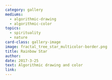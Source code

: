```yaml
---
category: gallery
mediums:
  - algorithmic-drawing
  - algorithmic-color
topics:
  - spirituality
  - nature
card-class: gallery-image
image: fractal_tree_star_multicolor-border.png
title: Rainbow Star
author:
date: 2017-3-25
text: Algorithmic drawing and color
link:
---
```

